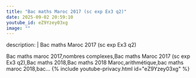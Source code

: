 ```yaml
---
title: "Bac maths Maroc 2017 (sc exp Ex3 q2)"
date: 2025-09-02 20:59:10 
youtube_id: eZ9Yzey03xg
image: ""
---
```

description: |
  Bac maths Maroc 2017 (sc exp Ex3 q2)
  
  
  Bac maths maroc 2017,nombres complexes,Bac maths Maroc 2017 (sc exp Ex3 q2),Bac maths 2018,Bac maths 2018 Maroc,arithmétique,bac maths maroc 2018,bac...
{% include youtube-privacy.html id="eZ9Yzey03xg" %}
